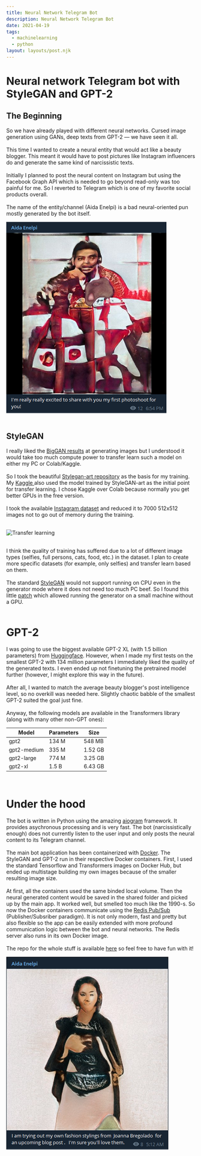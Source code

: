 ```yaml
---
title: Neural Network Telegram Bot
description: Neural Network Telegram Bot
date: 2021-04-19
tags:
  - machinelearning
  - python
layout: layouts/post.njk
---
```

# Neural network Telegram bot with StyleGAN and GPT-2

## The Beginning
So we have already played with different neural networks. Cursed image generation using GANs, deep texts from GPT-2 — we have seen it all. \
\
This time I wanted to create a neural entity that would act like a beauty blogger. This meant it would have to post pictures like Instagram influencers do and generate the same kind of narcissistic texts. \
\
Initially I planned to post the neural content on Instagram but using the Facebook Graph API which is needed to go beyond read-only was too painful for me. So I reverted to Telegram which is one of my favorite social products overall. \
\
The name of the entity/channel (Aida Enelpi) is a bad neural-oriented pun mostly generated by the bot itself.

![One of the first posts generated by Aida](../img/aida_1.png "One of the first posts generated by Aida")
<br /><br />

## StyleGAN
I really liked the <a href="{{ 'https://colab.research.google.com/github/tg-bomze/collection-of-notebooks/blob/master/Text2Image_v3.ipynb' | url }}">BigGAN results</a> at generating images but I understood it would take too much compute power to transfer learn such a model on either my PC or Colab/Kaggle. \
\
So I took the beautiful <a href="{{ 'https://github.com/ak9250/stylegan-art' | url }}">Stylegan-art repository</a> as the basis for my training. My <a href="{{ 'https://www.kaggle.com/guitargz/stylegan-social/edit/run/58632173' | url }}">Kaggle </a> also used the model trained by StyleGAN-art as the initial point for transfer learning. I chose Kaggle over Colab because normally you get better GPUs in the free version. \
\
I took the available <a href="{{ 'https://www.kaggle.com/prithvijaunjale/instagram-images-with-captions' | url }}">Instagram dataset</a> and reduced it to 7000 512x512 images not to go out of memory during the training. 
<br /> <br />

![Transfer learning](https://i.imgur.com/vuJmqTr.gif "Transfer learning")

<br />
I think the quality of training has suffered due to a lot of different image types (selfies, full persons, cats, food, etc.) in the dataset. I plan to create more specific datasets (for example, only selfies) and transfer learn based on them.
<br /><br />
The standard <a href="{{ 'https://github.com/NVlabs/stylegan' | url }}">StyleGAN</a>  would not support running on CPU even in the generator mode where it does not need too much PC beef. So I found this little <a href="{{ 'https://github.com/huaji0353/styleGAN_CPU' | url }}">patch</a> which allowed running the generator on a small machine without a GPU. 
<br /> <br />

# GPT-2
I was going to use the biggest available GPT-2 XL (with 1.5 billion parameters) from <a href="{{ 'https://huggingface.co/transformers/' | url }}">Huggingface</a>. However, when I made my first tests on the smallest GPT-2 with 134 million parameters I immediately liked the quality of the generated texts. I even ended up not finetuning the pretrained model further (however, I might explore this way in the future).\
\
After all, I wanted to match the average beauty blogger's post intelligence level, so no overkill was needed here. Slightly chaotic babble of the smallest GPT-2 suited the goal just fine.\
\
Anyway, the following models are available in the Transformers library (along with many other non-GPT ones):

| Model |	Parameters |Size |
--------|------------|------
gpt2 | 134 M | 548 MB
gpt2-medium |335 M | 1.52 GB
gpt2-large | 774 M | 3.25 GB
gpt2-xl |	1.5 B | 6.43 GB 

<br />

# Under the hood
The bot is written in Python using the amazing <a href="{{ 'https://github.com/aiogram/aiogram' | url }}">aiogram</a> framework. It provides asychronous processing and is very fast. The bot (narcissistically enough) does not currently listen to the user input and only posts the neural content to its Telegram channel. \
\
The main bot application has been containerized with <a href="{{ 'https://www.docker.com/' | url }}">Docker</a>. The StyleGAN and GPT-2 run in their respective Docker containers. First, I used the standard Tensorflow and Transformers images on Docker Hub, but ended up multistage building my own images because of the smaller resulting image size.\
\
At first, all the containers used the same binded local volume. Then the neural generated content would be saved in the shared folder and picked up by the main app. It worked well, but smelled too much like the 1990-s. So now the Docker containers communicate using the <a href="{{ 'https://redislabs.com/redis-best-practices/communication-patterns/pub-sub/' | url }}">Redis Pub/Sub</a> (Publisher/Subsriber paradigm). It is not only modern, fast and pretty but also flexible so the app can be easily extended with more profound communication logic between the bot and neural networks. The Redis server also runs in its own Docker image.\
\
The repo for the whole stuff is available <a href="{{ 'https://github.com/guitargz/aidabot' | url }}">here</a> so feel free to have fun with it!

![Look, it's smiling!](../img/aida_2.png "Look, it's smiling!")